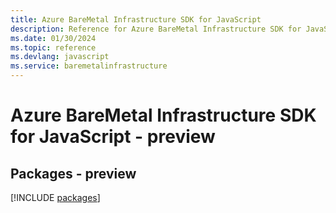 ```yaml
---
title: Azure BareMetal Infrastructure SDK for JavaScript
description: Reference for Azure BareMetal Infrastructure SDK for JavaScript
ms.date: 01/30/2024
ms.topic: reference
ms.devlang: javascript
ms.service: baremetalinfrastructure
---
```

# Azure BareMetal Infrastructure SDK for JavaScript - preview
## Packages - preview
[!INCLUDE [packages](baremetal-infrastructure-index.md)]